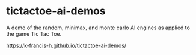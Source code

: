 # tictactoe-ai-demos
A demo of the random, minimax, and monte carlo AI engines as applied to the game Tic Tac Toe.

https://k-francis-h.github.io/tictactoe-ai-demos/
